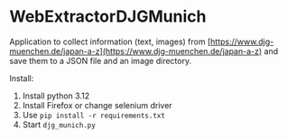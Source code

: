 # WebExtractorDJGMunich

Application to collect information (text, images) from [https://www.djg-muenchen.de/japan-a-z](https://www.djg-muenchen.de/japan-a-z) and save them to a JSON file and an image directory. 

Install:
1. Install python 3.12
2. Install Firefox or change selenium driver
3. Use `pip install -r requirements.txt`
4. Start `djg_munich.py`